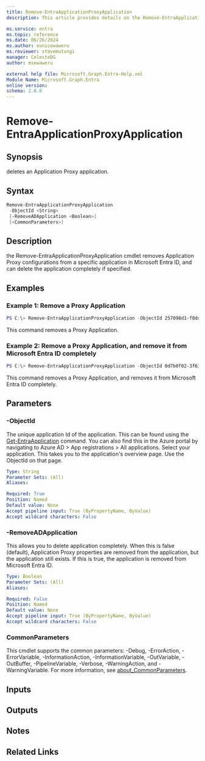 ```yaml
---
title: Remove-EntraApplicationProxyApplication
description: This article provides details on the Remove-EntraApplicationProxyApplication command.

ms.service: entra
ms.topic: reference
ms.date: 06/26/2024
ms.author: eunicewaweru
ms.reviewer: stevemutungi
manager: CelesteDG
author: msewaweru

external help file: Microsoft.Graph.Entra-Help.xml
Module Name: Microsoft.Graph.Entra
online version:
schema: 2.0.0
---
```


# Remove-EntraApplicationProxyApplication

## Synopsis
deletes an Application Proxy application.

## Syntax

```powershell
Remove-EntraApplicationProxyApplication 
 -ObjectId <String> 
 [-RemoveADApplication <Boolean>]
 [<CommonParameters>]
```

## Description
the Remove-EntraApplicationProxyApplication cmdlet removes Application Proxy configurations from a specific application in Microsoft Entra ID, and can delete the application completely if specified.

## Examples

### Example 1: Remove a Proxy Application
```powershell
PS C:\> Remove-EntraApplicationProxyApplication -ObjectId 257098d1-f8dd-4efb-88a2-1c92d3654f10
```

This command removes a Proxy Application.

### Example 2: Remove a Proxy Application, and remove it from Microsoft Entra ID completely
```powershell
PS C:\> Remove-EntraApplicationProxyApplication -ObjectId 0d7b0f02-3f63-414d-8d20-4b8bd0291e42 -RemoveADApplication $true
```

This command removes a Proxy Application, and removes it from Microsoft Entra ID completely.

## Parameters

### -ObjectId
The unique application Id of the application.
This can be found using the [Get-EntraApplication](./Get-EntraApplication.md) command.
You can also find this in the Azure portal by navigating to Azure AD > App registrations > All applications. Select your application. This takes you to the application's overview page. Use the ObjectId on that page.

```yaml
Type: String
Parameter Sets: (All)
Aliases:

Required: True
Position: Named
Default value: None
Accept pipeline input: True (ByPropertyName, ByValue)
Accept wildcard characters: False
```

### -RemoveADApplication
This allows you to delete application completely.
When this is false (default), Application Proxy properties are removed from the application, but the application still exists.
If this is true, the application is removed from Microsoft Entra ID.

```yaml
Type: Boolean
Parameter Sets: (All)
Aliases:

Required: False
Position: Named
Default value: None
Accept pipeline input: True (ByPropertyName, ByValue)
Accept wildcard characters: False
```

### CommonParameters
This cmdlet supports the common parameters: -Debug, -ErrorAction, -ErrorVariable, -InformationAction, -InformationVariable, -OutVariable, -OutBuffer, -PipelineVariable, -Verbose, -WarningAction, and -WarningVariable. For more information, see [about_CommonParameters](https://go.microsoft.com/fwlink/?LinkID=113216).

## Inputs

## Outputs

## Notes

## Related Links